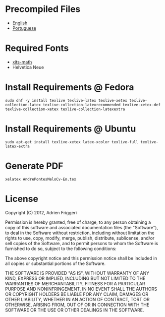 # Precompiled Files
* [English](https://github.com/andrepontesmelo/cv/releases/download/current-en/AndrePontesMeloCv-En.pdf)
* [Portuguese](https://github.com/andrepontesmelo/cv/releases/download/current-pt/AndrePontesMeloCv-Pt.pdf)

# Required Fonts
 * [xits-math](https://github.com/khaledhosny/xits-math)
 * Helvetica Neue

# Install Requirements @ Fedora 

    sudo dnf -y install texlive texlive-latex texlive-xetex texlive-collection-latex texlive-collection-latexrecommended texlive-xetex-def texlive-collection-xetex texlive-collection-latexextra

# Install Requirements @ Ubuntu

    sudo apt-get install texlive-xetex latex-xcolor texlive-full texlive-latex-extra


# Generate PDF

    xelatex AndrePontesMeloCv-En.tex

# License

Copyright (C) 2012, Adrien Friggeri

Permission is hereby granted, free of charge, to any person obtaining a copy of this software and associated documentation files (the "Software"), to deal in the Software without restriction, including without limitation the rights to use, copy, modify, merge, publish, distribute, sublicense, and/or sell copies of the Software, and to permit persons to whom the Software is furnished to do so, subject to the following conditions:

The above copyright notice and this permission notice shall be included in all copies or substantial portions of the Software.

THE SOFTWARE IS PROVIDED "AS IS", WITHOUT WARRANTY OF ANY KIND, EXPRESS OR IMPLIED, INCLUDING BUT NOT LIMITED TO THE WARRANTIES OF MERCHANTABILITY, FITNESS FOR A PARTICULAR PURPOSE AND NONINFRINGEMENT. IN NO EVENT SHALL THE AUTHORS OR COPYRIGHT HOLDERS BE LIABLE FOR ANY CLAIM, DAMAGES OR OTHER LIABILITY, WHETHER IN AN ACTION OF CONTRACT, TORT OR OTHERWISE, ARISING FROM, OUT OF OR IN CONNECTION WITH THE SOFTWARE OR THE USE OR OTHER DEALINGS IN THE SOFTWARE.
